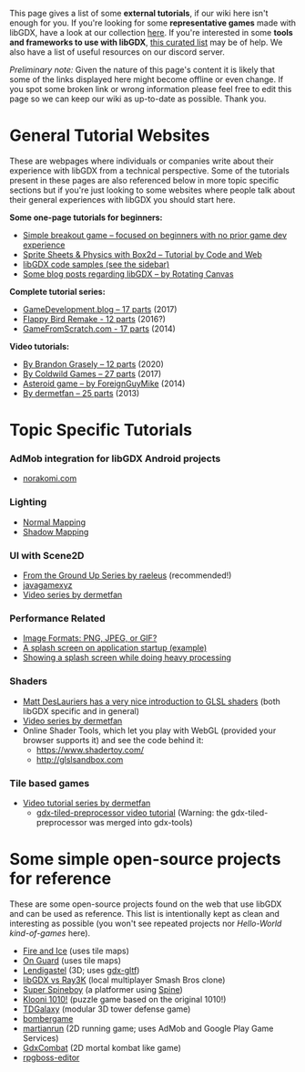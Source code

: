 This page gives a list of some **external tutorials**, if our wiki here isn't enough for you. If you're looking for some **representative games** made with libGDX, have a look at our collection [here](https://libgdx.com/showcase/). If you're interested in some **tools and frameworks to use with libGDX**, [this curated list](https://github.com/rafaskb/awesome-libgdx) may be of help. We also have a list of useful resources on our discord server.

*Preliminary note:* Given the nature of this page's content it is likely that some of the links displayed here might become offline or even change. If you spot some broken link or wrong information please feel free to edit this page so we can keep our wiki as up-to-date as possible. Thank you.

# General Tutorial Websites #
These are webpages where individuals or companies write about their experience with libGDX from a technical perspective. Some of the tutorials present in these pages are also referenced below in more topic specific sections but if you're just looking to some websites where people talk about their general experiences with libGDX you should start here.

**Some one-page tutorials for beginners:**
- [Simple breakout game – focused on beginners with no prior game dev experience](https://colourtann.github.io/HelloLibgdx/)
- [Sprite Sheets & Physics with Box2d – Tutorial by Code and Web](https://www.codeandweb.com/texturepacker/tutorials/libgdx-physics)
- [libGDX code samples (see the sidebar)](http://libgdx.info/)
- [Some blog posts regarding libGDX – by Rotating Canvas](http://rotatingcanvas.com/category/tutorials/)

**Complete tutorial series:**
- [GameDevelopment.blog – 17 parts](https://www.gamedevelopment.blog/full-libgdx-game-tutorial-flgt-home/) (2017)
- [Flappy Bird Remake - 12 parts](http://www.kilobolt.com/zombie-bird-tutorial-flappy-bird-remake.html) (2016?)
- [GameFromScratch.com - 17 parts](http://www.gamefromscratch.com/page/LibGDX-Tutorial-series.aspx) (2014)

**Video tutorials:**
- [By Brandon Grasely – 12 parts](https://www.youtube.com/watch?v=DK1sGc4rOT4&list=PLfd-5Q3Fwq0WKrkEKw12nqpfER3MG5_Wi) (2020)
- [By Coldwild Games – 27 parts](https://www.youtube.com/playlist?list=PLMpInWzi-D9Jf_Co---0L7K-MNDNf2FuO) (2017)
- [Asteroid game – by ForeignGuyMike](https://www.youtube.com/playlist?list=PL-2t7SM0vDfeZUKeM7Jm4U9utHwFS1N-C) (2014)
- [By dermetfan – 25 parts](https://www.youtube.com/playlist?list=PLXY8okVWvwZ0JOwHiH1TntAdq-UDPnC2L) (2013)

# Topic Specific Tutorials #
### AdMob integration for libGDX Android projects ###
* [norakomi.com](http://norakomi.com/tutorial_admob_introduction.php)

### Lighting ###
 * [Normal Mapping](http://www.java-gaming.org/topics/glsl-using-normal-maps-to-illuminate-a-2d-texture-libgdx/27516/view.html)
 * [Shadow Mapping](https://www.microbasic.net/tutorials/shadow-mapping/Full.html)

### UI with Scene2D ###
* [From the Ground Up Series by raeleus](https://github.com/raeleus/skin-composer/wiki/From-the-Ground-Up:-Scene2D.UI-Tutorials) (recommended!)
* [javagamexyz](http://javagamexyz.blogspot.pt/2013/04/user-interface-menus-using-libgdx.html)
* [Video series by dermetfan](http://www.youtube.com/playlist?list=PLXY8okVWvwZ0Inrp5YMmYEaoh1FBXBJ1J)

### Performance Related ###
* [Image Formats: PNG, JPEG, or GIF?](http://gamedev.stackexchange.com/questions/48304/which-image-format-is-more-memory-efficient-png-jpeg-or-gif)
* [A splash screen on application startup (example)](https://github.com/raeleus/LibGDX-SplashScreen-Example)
* [Showing a splash screen while doing heavy processing](http://duckseason.mobi/heavy-background-processes-libgdxwhile-showing-splash-screen/)

### Shaders ###
* [Matt DesLauriers has a very nice introduction to GLSL shaders](https://github.com/mattdesl/lwjgl-basics/wiki/Shaders) (both libGDX specific and in general)
* [Video series by dermetfan](https://www.youtube.com/playlist?list=PLXY8okVWvwZ1_aaMnBU5HF4UP3hHL60Vy)
* Online Shader Tools, which let you play with WebGL (provided your browser supports it) and see the code behind it:
   * https://www.shadertoy.com/
   * http://glslsandbox.com

### Tile based games ###
* [Video tutorial series by dermetfan](https://www.youtube.com/playlist?list=PLXY8okVWvwZ0qmqSBhOtqYRjzWtUCWylb)
   * [gdx-tiled-preprocessor video tutorial](http://youtu.be/q5D-TzlCRPM) (Warning: the gdx-tiled-preprocessor was merged into gdx-tools)

# Some simple open-source projects for reference #
These are some open-source projects found on the web that use libGDX and can be used as reference. This list is intentionally kept as clean and interesting as possible (you won't see repeated projects nor _Hello-World kind-of-games_ here).
* [Fire and Ice](https://github.com/lyze237/FireAndIce) (uses tile maps)
* [On Guard](https://github.com/lyze237/On-Guard) (uses tile maps)
* [Lendigastel](https://github.com/mgsx-dev/dl9) (3D; uses [gdx-gltf](https://github.com/mgsx-dev/gdx-gltf))
* [libGDX vs Ray3K](https://github.com/raeleus/libgdx-jam-june-2020) (local multiplayer Smash Bros clone) 
* [Super Spineboy](https://github.com/EsotericSoftware/spine-superspineboy) (a platformer using [Spine](http://www.esotericsoftware.com))
* [Klooni 1010!](https://github.com/LonamiWebs/Klooni1010) (puzzle game based on the original 1010!)
* [TDGalaxy](https://github.com/TheLogicMaster/Tower-Defense-Galaxy) (modular 3D tower defense game)
* [bombergame](https://github.com/mcol/bombergame)
* [martianrun](https://github.com/wmora/martianrun) (2D running game; uses AdMob and Google Play Game Services)
* [GdxCombat](https://github.com/gamedevpl/GdxCombat) (2D mortal kombat like game)
* [rpgboss-editor](https://github.com/rpgboss/rpgboss)
